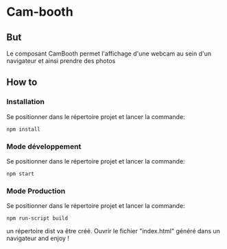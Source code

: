 # Cam-booth

## But

Le composant CamBooth permet l'affichage d'une webcam au sein d'un navigateur et ainsi prendre des photos

## How to

### Installation

Se positionner dans le répertoire projet et lancer la commande: 

```
npm install
```

### Mode développement

Se positionner dans le répertoire projet et lancer la commande: 

```
npm start
```

### Mode Production

Se positionner dans le répertoire projet et lancer la commande: 

```
npm run-script build
```

un répertoire dist va être créé. Ouvrir le fichier "index.html" généré dans un navigateur and enjoy !
